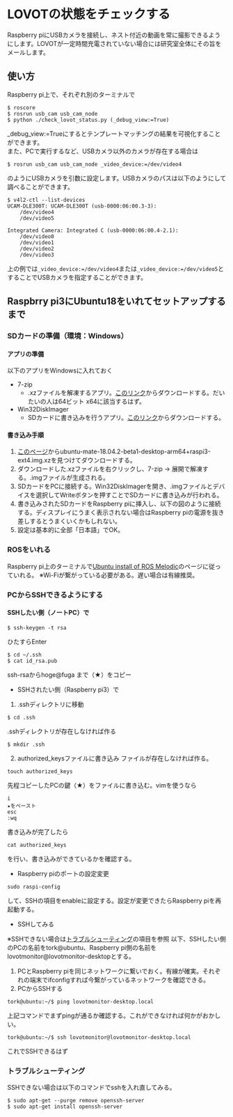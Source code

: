 # LOVOTの状態をチェックする
Raspberry piにUSBカメラを接続し、ネスト付近の動画を常に撮影できるようにします。LOVOTが一定時間充電されていない場合には研究室全体にその旨をメールします。

## 使い方
Raspberry pi上で、それぞれ別のターミナルで
```
$ roscore
$ rosrun usb_cam usb_cam_node
$ python ./check_lovot_status.py (_debug_view:=True)
```
_debug_view:=Trueにするとテンプレートマッチングの結果を可視化することができます。<br>
また、PCで実行するなど、USBカメラ以外のカメラが存在する場合は
```
$ rosrun usb_cam usb_cam_node _video_device:=/dev/video4
```
のようにUSBカメラを引数に設定します。USBカメラのパスは以下のようにして調べることができます。
```
$ v4l2-ctl --list-devices
UCAM-DLE300T: UCAM-DLE300T (usb-0000:06:00.3-3):
	/dev/video4
	/dev/video5

Integrated Camera: Integrated C (usb-0000:06:00.4-2.1):
	/dev/video0
	/dev/video1
	/dev/video2
	/dev/video3
```
上の例では`_video_device:=/dev/video4`または`_video_device:=/dev/video5`とすることでUSBカメラを指定することができます。


## Raspbrry pi3にUbuntu18をいれてセットアップするまで

### SDカードの準備（環境：Windows）

#### アプリの準備
以下のアプリをWindowsに入れておく
* 7-zip
    * .xzファイルを解凍するアプリ。[このリンク](https://sevenzip.osdn.jp/)からダウンロードする。だいたいの人は64ビット x64に該当するはず。
* Win32DiskImager
    * SDカードに書き込みを行うアプリ。[このリンク](https://win32-disk-imager.jp.uptodown.com/windows/download)からダウンロードする。

#### 書き込み手順
1. [このページ](http://www.cs.tohoku-gakuin.ac.jp/pub/Linux/RaspBerryPi/)からubuntu-mate-18.04.2-beta1-desktop-arm64+raspi3-ext4.img.xzを見つけてダウンロードする。
2. ダウンロードした.xzファイルを右クリックし、7-zip -> 展開で解凍する。.imgファイルが生成される。
3. SDカードをPCに接続する。Win32DiskImagerを開き、.imgファイルとデバイスを選択してWriteボタンを押すことでSDカードに書き込みが行われる。
4. 書き込みされたSDカードをRaspberry piに挿入し、以下の図のように接続する。ディスプレイにうまく表示されない場合はRaspberry piの電源を抜き差しするとうまくいくかもしれない。
5. 設定は基本的に全部「日本語」でOK。

### ROSをいれる
Raspberry pi上のターミナルで[Ubuntu install of ROS Melodic](http://wiki.ros.org/melodic/Installation/Ubuntu)のページに従っていれる。
※Wi-Fiが繋がっている必要がある。遅い場合は有線推奨。

### PCからSSHできるようにする
#### SSHしたい側（ノートPC）で
```
$ ssh-keygen -t rsa
```
ひたすらEnter
```
$ cd ~/.ssh
$ cat id_rsa.pub
```
ssh-rsaからhoge@fuga まで（★）をコピー

* SSHされたい側（Raspberry pi3）で
1. .sshディレクトリに移動
```
$ cd .ssh
```
.sshディレクトリが存在しなければ作る
```
$ mkdir .ssh
```
2. authorized_keysファイルに書き込み
ファイルが存在しなければ作る。
```
touch authorized_keys
```
先程コピーしたPCの鍵（★）をファイルに書き込む。vimを使うなら
```
i 
★をペースト
esc
:wq
```
書き込みが完了したら
```
cat authorized_keys
```
を行い、書き込みができているかを確認する。

* Raspberry piのポートの設定変更
```
sudo raspi-config
```
して、SSHの項目をenableに設定する。設定が変更できたらRaspberry piを再起動する。

* SSHしてみる

※SSHできない場合は[トラブルシューティング](#トラブルシューティング)の項目を参照
以下、SSHしたい側のPCの名前をtork@ubuntu、Raspberry pi側の名前をlovotmonitor@lovotmonitor-desktopとする。
1. PCとRaspberry piを同じネットワークに繋いでおく。有線が確実。それぞれの端末でifconfigすれば今繋がっているネットワークを確認できる。
2. PCからSSHする
```
tork@ubuntu:~/$ ping lovotmonitor-desktop.local
```
上記コマンドでまずpingが通るか確認する。これができなければ何かがおかしい。
```
tork@ubuntu:~/$ ssh lovotmonitor@lovotmonitor-desktop.local
```
これでSSHできるはず

### トラブルシューティング
SSHできない場合は以下のコマンドでsshを入れ直してみる。
```
$ sudo apt-get --purge remove openssh-server
$ sudo apt-get install openssh-server
```
